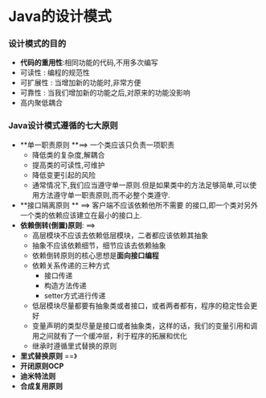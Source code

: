 # Java的设计模式

### 设计模式的目的

- **代码的重用性**:相同功能的代码,不用多次编写
- 可读性 : 编程的规范性
- 可扩展性 : 当增加新的功能时,非常方便
- 可靠性 : 当我们增加新的功能之后,对原来的功能没影响
- 高内聚低耦合

### Java设计模式遵循的七大原则

- **单一职责原则 **==> 一个类应该只负责一项职责
  - 降低类的复杂度,解耦合
  - 提高类的可读性,可维护
  - 降低变更引起的风险
  - 通常情况下,我们应当遵守单一原则.但是如果类中的方法足够简单,可以使用方法遵守单一职责原则,而不必整个类遵守.
- **接口隔离原则 ** ==>  客户端不应该依赖他所不需要 的接口,即一个类对另外一个类的依赖应该建立在最小的接口上.
- **依赖倒转(倒置)原则**: ==> 
  - 高层模块不应该去依赖低层模块，二者都应该依赖其抽象
  - 抽象不应该依赖细节，细节应该去依赖抽象
  - 依赖倒转原则的核心思想是**面向接口编程**
  - 依赖关系传递的三种方式 
    - 接口传递
    - 构造方法传递
    - setter方式进行传递
  - 低层模块尽量都要有抽象类或者接口，或者两者都有，程序的稳定性会更好
  - 变量声明的类型尽量是接口或者抽象类，这样的话，我们的变量引用和调用之间就有了一个缓冲层，利于程序的拓展和优化
  - 继承时遵循里式替换的原则
- **里式替换原则** ==》
- **开闭原则OCP**
- **迪米特法则**
- **合成复用原则**

